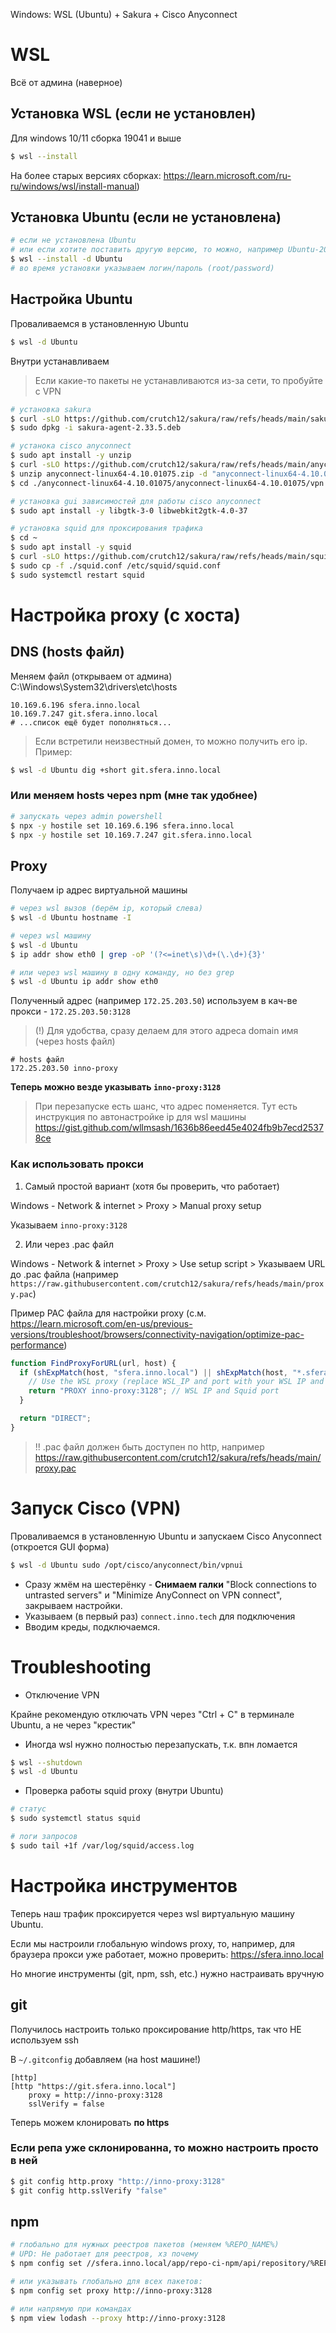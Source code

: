 Windows: WSL (Ubuntu) + Sakura + Cisco Anyconnect

# WSL

Всё от админа (наверное)

## Установка WSL (если не установлен)

Для windows 10/11 сборка 19041 и выше

```sh
$ wsl --install
```

На более старых версиях сборках: https://learn.microsoft.com/ru-ru/windows/wsl/install-manual)

## Установка Ubuntu (если не установлена)

```sh
# если не установлена Ubuntu
# или если хотите поставить другую версию, то можно, например Ubuntu-20.04. Полный список образов: $ wsl -l -o
$ wsl --install -d Ubuntu
# во время установки указываем логин/пароль (root/password)
```

## Настройка Ubuntu

Проваливаемся в установленную Ubuntu

```sh
$ wsl -d Ubuntu
```

Внутри устанавливаем

> Если какие-то пакеты не устанавливаются из-за сети, то пробуйте с VPN

```sh
# установка sakura
$ curl -sLO https://github.com/crutch12/sakura/raw/refs/heads/main/sakura-agent-2.33.5.deb
$ sudo dpkg -i sakura-agent-2.33.5.deb

# устанока cisco anyconnect
$ sudo apt install -y unzip
$ curl -sLO https://github.com/crutch12/sakura/raw/refs/heads/main/anyconnect-linux64-4.10.01075.zip
$ unzip anyconnect-linux64-4.10.01075.zip -d "anyconnect-linux64-4.10.01075"
$ cd ./anyconnect-linux64-4.10.01075/anyconnect-linux64-4.10.01075/vpn && yes | sudo bash ./vpn_install.sh

# установка gui зависимостей для работы cisco anyconnect
$ sudo apt install -y libgtk-3-0 libwebkit2gtk-4.0-37

# установка squid для проксирования трафика
$ cd ~
$ sudo apt install -y squid
$ curl -sLO https://github.com/crutch12/sakura/raw/refs/heads/main/squid.conf
$ sudo cp -f ./squid.conf /etc/squid/squid.conf
$ sudo systemctl restart squid
```

# Настройка proxy (с хоста)

## DNS (hosts файл)

Меняем файл (открываем от админа) C:\Windows\System32\drivers\etc\hosts
```
10.169.6.196 sfera.inno.local
10.169.7.247 git.sfera.inno.local
# ...список ещё будет пополняться...
```

> Если встретили неизвестный домен, то можно получить его ip. Пример:
```sh
$ wsl -d Ubuntu dig +short git.sfera.inno.local
```

### Или меняем hosts через npm (мне так удобнее)

```sh
# запускать через admin powershell
$ npx -y hostile set 10.169.6.196 sfera.inno.local
$ npx -y hostile set 10.169.7.247 git.sfera.inno.local
```

## Proxy

Получаем ip адрес виртуальной машины

```sh
# через wsl вызов (берём ip, который слева)
$ wsl -d Ubuntu hostname -I

# через wsl машину
$ wsl -d Ubuntu
$ ip addr show eth0 | grep -oP '(?<=inet\s)\d+(\.\d+){3}'

# или через wsl машину в одну команду, но без grep
$ wsl -d Ubuntu ip addr show eth0
```

Полученный адрес (например `172.25.203.50`) используем в кач-ве прокси - `172.25.203.50:3128`

> (!) Для удобства, сразу делаем для этого адреса domain имя (через hosts файл)
```
# hosts файл
172.25.203.50 inno-proxy
```
**Теперь можно везде указывать `inno-proxy:3128`**

> При перезапуске есть шанс, что адрес поменяется. Тут есть инструкция по автонастройке ip для wsl машины
> https://gist.github.com/wllmsash/1636b86eed45e4024fb9b7ecd25378ce

### Как использовать прокси

1) Самый простой вариант (хотя бы проверить, что работает)

Windows - Network & internet > Proxy > Manual proxy setup

Указываем `inno-proxy:3128`

2) Или через .pac файл

Windows - Network & internet > Proxy > Use setup script > Указываем URL до .pac файла (например `https://raw.githubusercontent.com/crutch12/sakura/refs/heads/main/proxy.pac`)

Пример PAC файла для настройки proxy (с.м. https://learn.microsoft.com/en-us/previous-versions/troubleshoot/browsers/connectivity-navigation/optimize-pac-performance)

```js
function FindProxyForURL(url, host) {
  if (shExpMatch(host, "sfera.inno.local") || shExpMatch(host, "*.sfera.inno.local")) {
    // Use the WSL proxy (replace WSL_IP and port with your WSL IP and proxy port)
    return "PROXY inno-proxy:3128"; // WSL IP and Squid port
  }

  return "DIRECT";
}
```

> !! .pac файл должен быть доступен по http, например https://raw.githubusercontent.com/crutch12/sakura/refs/heads/main/proxy.pac

# Запуск Cisco (VPN)

Проваливаемся в установленную Ubuntu и запускаем Cisco Anyconnect (откроется GUI форма)

```sh
$ wsl -d Ubuntu sudo /opt/cisco/anyconnect/bin/vpnui
```

- Сразу жмём на шестерёнку - **Снимаем галки** "Block connections to untrasted servers" и "Minimize AnyConnect on VPN connect", закрываем настройки.
- Указываем (в первый раз) `connect.inno.tech` для подключения
- Вводим креды, подключаемся.

# Troubleshooting

- Отключение VPN

Крайне рекомендую отключать VPN через "Ctrl + C" в терминале Ubuntu, а не через "крестик"

- Иногда wsl нужно полностью перезапускать, т.к. впн ломается

```sh
$ wsl --shutdown
$ wsl -d Ubuntu
```

- Проверка работы squid proxy (внутри Ubuntu)

```sh
# статус
$ sudo systemctl status squid

# логи запросов
$ sudo tail +1f /var/log/squid/access.log
```

# Настройка инструментов

Теперь наш трафик проксируется через wsl виртуальную машину Ubuntu.

Если мы настроили глобальную windows proxy, то, например, для браузера прокси уже работает, можно проверить: https://sfera.inno.local

Но многие инструменты (git, npm, ssh, etc.) нужно настраивать вручную

## git

Получилось настроить только проксирование http/https, так что НЕ используем ssh

В `~/.gitconfig` добавляем (на host машине!)

```
[http]
[http "https://git.sfera.inno.local"]
	proxy = http://inno-proxy:3128
	sslVerify = false
```

Теперь можем клонировать **по https**

### Если репа уже склонированна, то можно настроить просто в ней

```sh
$ git config http.proxy "http://inno-proxy:3128"
$ git config http.sslVerify "false"
```

## npm

```sh
# глобально для нужных реестров пакетов (меняем %REPO_NAME%)
# UPD: Не работает для реестров, хз почему
$ npm config set //sfera.inno.local/app/repo-ci-npm/api/repository/%REPO_NAME%/:proxy=http://inno-proxy:3128

# или указывать глобально для всех пакетов:
$ npm config set proxy http://inno-proxy:3128

# или напрямую при командах
$ npm view lodash --proxy http://inno-proxy:3128
```